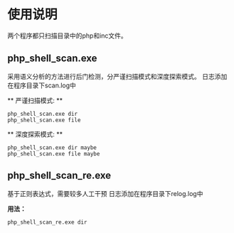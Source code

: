 # 使用说明 
两个程序都只扫描目录中的php和inc文件。

## php_shell_scan.exe
采用语义分析的方法进行后门检测，分严谨扫描模式和深度探索模式。
日志添加在程序目录下scan.log中

** 严谨扫描模式: **
>
	php_shell_scan.exe dir
	php_shell_scan.exe file

** 深度探索模式: **
>
	php_shell_scan.exe dir maybe
	php_shell_scan.exe file maybe


## php_shell_scan_re.exe
基于正则表达式，需要较多人工干预
日志添加在程序目录下relog.log中

**用法：**
>
	php_shell_scan_re.exe dir
